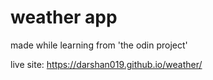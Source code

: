 # weather app
made while learning from 'the odin project'

live site: https://darshan019.github.io/weather/
